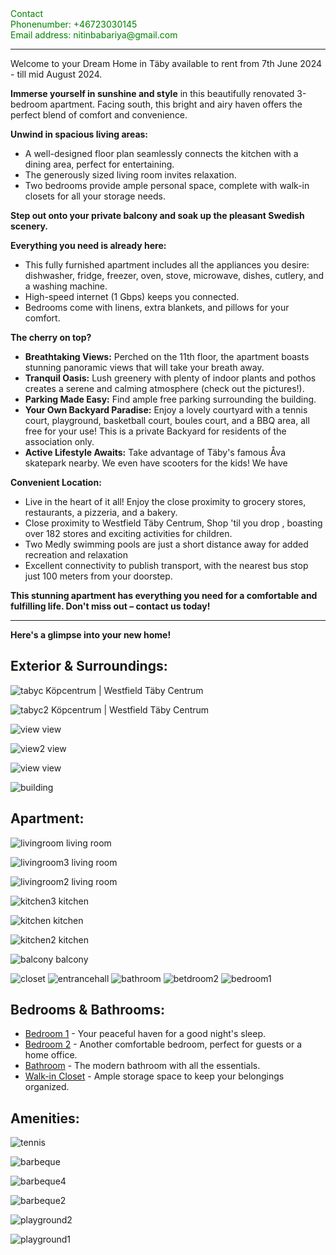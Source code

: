 
<div style='color:green'>
&#x43;&#x6f;&#x6e;&#x74;&#x61;&#x63;&#x74;&#xa; <br/>
&#x50;&#x68;&#x6f;&#x6e;&#x65;&#x6e;&#x75;&#x6d;&#x62;&#x65;&#x72;&#x3a;&#x20;&#x2b;&#x34;&#x36;&#x37;&#x32;&#x33;&#x30;&#x33;&#x30;&#x31;&#x34;&#x35;&#xa;<br/>
&#x45;&#x6d;&#x61;&#x69;&#x6c;&#x20;&#x61;&#x64;&#x64;&#x72;&#x65;&#x73;&#x73;&#x3a;&#x20;&#x6e;&#x69;&#x74;&#x69;&#x6e;&#x62;&#x61;&#x62;&#x61;&#x72;&#x69;&#x79;&#x61;&#x40;&#x67;&#x6d;&#x61;&#x69;&#x6c;&#x2e;&#x63;&#x6f;&#x6d;&#xa;
<hr/>

</div>

Welcome to your Dream Home in Täby available to rent from 7th June 2024 - till mid August 2024.

**Immerse yourself in sunshine and style** in this beautifully renovated 3-bedroom apartment. Facing south, this bright and airy haven offers the perfect blend of comfort and convenience.

**Unwind in spacious living areas:**

* A well-designed floor plan seamlessly connects the kitchen with a dining area, perfect for entertaining.
* The generously sized living room invites relaxation.
* Two bedrooms provide ample personal space, complete with walk-in closets for all your storage needs.

**Step out onto your private balcony and soak up the pleasant Swedish scenery.**

**Everything you need is already here:**

* This fully furnished apartment includes all the appliances you desire: dishwasher, fridge, freezer, oven, stove, microwave, dishes, cutlery, and a washing machine.
* High-speed internet (1 Gbps) keeps you connected.
* Bedrooms come with linens, extra blankets, and pillows for your comfort.


**The cherry on top?**
* **Breathtaking Views:** Perched on the 11th floor, the apartment boasts stunning panoramic views that will take your breath away.
*  **Tranquil Oasis:** Lush greenery with plenty of indoor plants and pothos creates a serene and calming atmosphere (check out the pictures!).
* **Parking Made Easy:** Find ample free parking surrounding the building.
* **Your Own Backyard Paradise:** Enjoy a lovely courtyard with a tennis court, playground, basketball court, boules court, and a BBQ area, all free for your use! This is a private Backyard for residents of the association only.
* **Active Lifestyle Awaits:** Take advantage of Täby's famous Åva skatepark nearby. We even have scooters for the kids! We have

**Convenient Location:**

* Live in the heart of it all! Enjoy the close proximity to grocery stores, restaurants, a pizzeria, and a bakery.
* Close proximity to Westfield Täby Centrum, Shop 'til you drop , boasting over 182 stores and exciting activities for children.
* Two Medly swimming pools are just a short distance away for added recreation and relaxation
* Excellent connectivity to publish transport, with the nearest bus stop just 100 meters from your doorstep.

**This stunning apartment has everything you need for a comfortable and fulfilling life. Don't miss out – contact us today!**

---

**Here's a glimpse into your new home!**

## Exterior & Surroundings:

![tabyc](https://github.com/Nitinbabariya/apartment/assets/45552/3a08d7b1-ec25-463a-8ebc-b48cca967bf8)
Köpcentrum | Westfield Täby Centrum

![tabyc2](https://github.com/Nitinbabariya/apartment/assets/45552/2ccdb1a2-fbe1-4a8e-a0c2-511e0cfd2c3c)
Köpcentrum | Westfield Täby Centrum


![view](https://github.com/Nitinbabariya/apartment/assets/45552/ffa478c5-e066-476b-9976-53e533b9f750)
view

![view2](https://github.com/Nitinbabariya/apartment/assets/45552/fd68fef9-5d02-4437-87ee-ca58eda4e263)
view

![view](https://github.com/Nitinbabariya/apartment/assets/45552/c5aa7cd6-e652-401f-847b-ded8e751e512)
view

![building](https://github.com/Nitinbabariya/apartment/assets/45552/7e9f475e-85dd-48bf-9e1e-7b34c6c453c1)

## Apartment:

![livingroom](https://github.com/Nitinbabariya/apartment/assets/45552/01a699af-49fc-4767-a44b-83794a319cb4)
living room

![livingroom3](https://github.com/Nitinbabariya/apartment/assets/45552/8a652227-bc1d-408a-9c40-b7b64694fccf)
living room

![livingroom2](https://github.com/Nitinbabariya/apartment/assets/45552/a1d21ac7-548f-4110-a173-a2a1bde3e138)
living room

![kitchen3](https://github.com/Nitinbabariya/apartment/assets/45552/64063996-311e-4077-b004-708009e37c28)
kitchen

![kitchen](https://github.com/Nitinbabariya/apartment/assets/45552/2ff1a693-4d74-4cf4-8aa5-09f616c60792)
kitchen

![kitchen2](https://github.com/Nitinbabariya/apartment/assets/45552/c21e0f66-5154-4888-a048-e4a6a3c3931a)
kitchen

![balcony](https://github.com/Nitinbabariya/apartment/assets/45552/b0b4fb4b-d2b2-436f-b1c8-29f958c5eacb)
balcony


![closet](https://github.com/Nitinbabariya/apartment/assets/45552/8c3535cd-cc28-44e8-b60a-fead5c3fbb9c)
![entrancehall](https://github.com/Nitinbabariya/apartment/assets/45552/6f684881-d348-45f8-82d5-cb1dc214eb03)
![bathroom](https://github.com/Nitinbabariya/apartment/assets/45552/9a6371d8-f9cf-49c8-9c98-148d542eceff)
![betdroom2](https://github.com/Nitinbabariya/apartment/assets/45552/650ea32e-246e-409d-9bfb-68cee66d2fbd)
![bedroom1](https://github.com/Nitinbabariya/apartment/assets/45552/c6ecf2cb-e013-4078-94f9-350436b76199)


## Bedrooms & Bathrooms:

* [Bedroom 1](images/bedroom1.jpg) - Your peaceful haven for a good night's sleep.
* [Bedroom 2](images/betdroom2.jpeg) - Another comfortable bedroom, perfect for guests or a home office.
* [Bathroom](images/bathroom.jpg) - The modern bathroom with all the essentials.
* [Walk-in Closet](images/closet.jpg) - Ample storage space to keep your belongings organized.

## Amenities:
![tennis](https://github.com/Nitinbabariya/apartment/assets/45552/69462ccf-9bbb-41d1-b5a7-9ae1b2d070a1)

![barbeque](https://github.com/Nitinbabariya/apartment/assets/45552/1f8596c5-7265-4bff-b6d7-1d2f4191972e)

![barbeque4](https://github.com/Nitinbabariya/apartment/assets/45552/86b4f7d6-de1e-4a35-89f7-0f88c0506b6d)

![barbeque2](https://github.com/Nitinbabariya/apartment/assets/45552/fb00f8ea-f09f-49eb-adfe-ffb304106961)

![playground2](https://github.com/Nitinbabariya/apartment/assets/45552/8049a4c3-c1cb-4d30-97a4-4d6e541c0e04)

![playground1](https://github.com/Nitinbabariya/apartment/assets/45552/a20114e2-64b4-4f61-b65b-0579e52e5ec0)